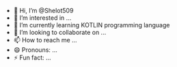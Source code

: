 - 👋 Hi, I’m @Shelot509
- 👀 I’m interested in ...
- 🌱 I’m currently learning KOTLIN programming language
- 💞️ I’m looking to collaborate on ...
- 📫 How to reach me ...
- 😄 Pronouns: ...
- ⚡ Fun fact: ...

<!---
Shelot509/Shelot509 is a ✨ special ✨ repository because its `README.md` (this file) appears on your GitHub profile.
You can click the Preview link to take a look at your changes.
--->
